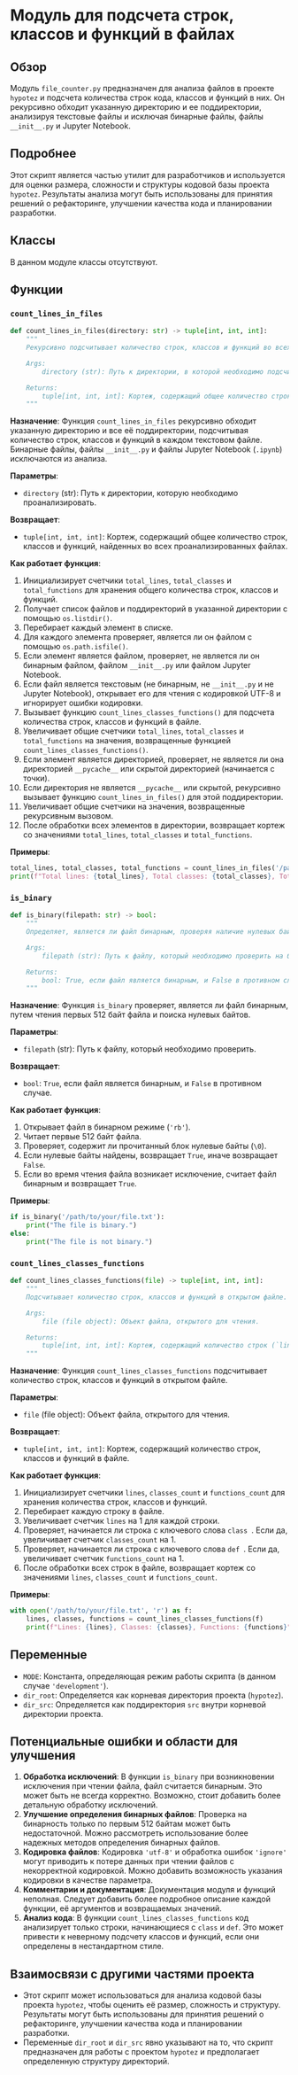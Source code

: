 # Модуль для подсчета строк, классов и функций в файлах

## Обзор

Модуль `file_counter.py` предназначен для анализа файлов в проекте `hypotez` и подсчета количества строк кода, классов и функций в них. Он рекурсивно обходит указанную директорию и ее поддиректории, анализируя текстовые файлы и исключая бинарные файлы, файлы `__init__.py` и Jupyter Notebook.

## Подробнее

Этот скрипт является частью утилит для разработчиков и используется для оценки размера, сложности и структуры кодовой базы проекта `hypotez`. Результаты анализа могут быть использованы для принятия решений о рефакторинге, улучшении качества кода и планировании разработки.

## Классы

В данном модуле классы отсутствуют.

## Функции

### `count_lines_in_files`

```python
def count_lines_in_files(directory: str) -> tuple[int, int, int]:
    """
    Рекурсивно подсчитывает количество строк, классов и функций во всех текстовых файлах в указанной директории и её поддиректориях.

    Args:
        directory (str): Путь к директории, в которой необходимо подсчитать строки, классы и функции.

    Returns:
        tuple[int, int, int]: Кортеж, содержащий общее количество строк (`total_lines`), классов (`total_classes`) и функций (`total_functions`).
    """
```

**Назначение**:
Функция `count_lines_in_files` рекурсивно обходит указанную директорию и все её поддиректории, подсчитывая количество строк, классов и функций в каждом текстовом файле. Бинарные файлы, файлы `__init__.py` и файлы Jupyter Notebook (`.ipynb`) исключаются из анализа.

**Параметры**:
- `directory` (str): Путь к директории, которую необходимо проанализировать.

**Возвращает**:
- `tuple[int, int, int]`: Кортеж, содержащий общее количество строк, классов и функций, найденных во всех проанализированных файлах.

**Как работает функция**:
1. Инициализирует счетчики `total_lines`, `total_classes` и `total_functions` для хранения общего количества строк, классов и функций.
2. Получает список файлов и поддиректорий в указанной директории с помощью `os.listdir()`.
3. Перебирает каждый элемент в списке.
4. Для каждого элемента проверяет, является ли он файлом с помощью `os.path.isfile()`.
5. Если элемент является файлом, проверяет, не является ли он бинарным файлом, файлом `__init__.py` или файлом Jupyter Notebook.
6. Если файл является текстовым (не бинарным, не `__init__.py` и не Jupyter Notebook), открывает его для чтения с кодировкой UTF-8 и игнорирует ошибки кодировки.
7. Вызывает функцию `count_lines_classes_functions()` для подсчета количества строк, классов и функций в файле.
8. Увеличивает общие счетчики `total_lines`, `total_classes` и `total_functions` на значения, возвращенные функцией `count_lines_classes_functions()`.
9. Если элемент является директорией, проверяет, не является ли она директорией `__pycache__` или скрытой директорией (начинается с точки).
10. Если директория не является `__pycache__` или скрытой, рекурсивно вызывает функцию `count_lines_in_files()` для этой поддиректории.
11. Увеличивает общие счетчики на значения, возвращенные рекурсивным вызовом.
12. После обработки всех элементов в директории, возвращает кортеж со значениями `total_lines`, `total_classes` и `total_functions`.

**Примеры**:

```python
total_lines, total_classes, total_functions = count_lines_in_files('/path/to/your/directory')
print(f"Total lines: {total_lines}, Total classes: {total_classes}, Total functions: {total_functions}")
```

### `is_binary`

```python
def is_binary(filepath: str) -> bool:
    """
    Определяет, является ли файл бинарным, проверяя наличие нулевых байтов в первых 512 байтах файла.

    Args:
        filepath (str): Путь к файлу, который необходимо проверить на бинарность.

    Returns:
        bool: True, если файл является бинарным, и False в противном случае.
    """
```

**Назначение**:
Функция `is_binary` проверяет, является ли файл бинарным, путем чтения первых 512 байт файла и поиска нулевых байтов.

**Параметры**:
- `filepath` (str): Путь к файлу, который необходимо проверить.

**Возвращает**:
- `bool`: `True`, если файл является бинарным, и `False` в противном случае.

**Как работает функция**:
1. Открывает файл в бинарном режиме (`'rb'`).
2. Читает первые 512 байт файла.
3. Проверяет, содержит ли прочитанный блок нулевые байты (`\0`).
4. Если нулевые байты найдены, возвращает `True`, иначе возвращает `False`.
5. Если во время чтения файла возникает исключение, считает файл бинарным и возвращает `True`.

**Примеры**:

```python
if is_binary('/path/to/your/file.txt'):
    print("The file is binary.")
else:
    print("The file is not binary.")
```

### `count_lines_classes_functions`

```python
def count_lines_classes_functions(file) -> tuple[int, int, int]:
    """
    Подсчитывает количество строк, классов и функций в открытом файле.

    Args:
        file (file object): Объект файла, открытого для чтения.

    Returns:
        tuple[int, int, int]: Кортеж, содержащий количество строк (`lines`), классов (`classes_count`) и функций (`functions_count`) в файле.
    """
```

**Назначение**:
Функция `count_lines_classes_functions` подсчитывает количество строк, классов и функций в открытом файле.

**Параметры**:
- `file` (file object): Объект файла, открытого для чтения.

**Возвращает**:
- `tuple[int, int, int]`: Кортеж, содержащий количество строк, классов и функций в файле.

**Как работает функция**:
1. Инициализирует счетчики `lines`, `classes_count` и `functions_count` для хранения количества строк, классов и функций.
2. Перебирает каждую строку в файле.
3. Увеличивает счетчик `lines` на 1 для каждой строки.
4. Проверяет, начинается ли строка с ключевого слова `class `. Если да, увеличивает счетчик `classes_count` на 1.
5. Проверяет, начинается ли строка с ключевого слова `def `. Если да, увеличивает счетчик `functions_count` на 1.
6. После обработки всех строк в файле, возвращает кортеж со значениями `lines`, `classes_count` и `functions_count`.

**Примеры**:

```python
with open('/path/to/your/file.txt', 'r') as f:
    lines, classes, functions = count_lines_classes_functions(f)
    print(f"Lines: {lines}, Classes: {classes}, Functions: {functions}")
```

## Переменные

- `MODE`: Константа, определяющая режим работы скрипта (в данном случае `'development'`).
- `dir_root`: Определяется как корневая директория проекта (`hypotez`).
- `dir_src`: Определяется как поддиректория `src` внутри корневой директории проекта.

## Потенциальные ошибки и области для улучшения

1. **Обработка исключений**: В функции `is_binary` при возникновении исключения при чтении файла, файл считается бинарным. Это может быть не всегда корректно. Возможно, стоит добавить более детальную обработку исключений.
2. **Улучшение определения бинарных файлов**: Проверка на бинарность только по первым 512 байтам может быть недостаточной. Можно рассмотреть использование более надежных методов определения бинарных файлов.
3. **Кодировка файлов**: Кодировка `'utf-8'` и обработка ошибок `'ignore'` могут приводить к потере данных при чтении файлов с некорректной кодировкой. Можно добавить возможность указания кодировки в качестве параметра.
4. **Комментарии и документация**: Документация модуля и функций неполная. Следует добавить более подробное описание каждой функции, её аргументов и возвращаемых значений.
5. **Анализ кода**: В функции `count_lines_classes_functions` код анализирует только строки, начинающиеся с `class` и `def`. Это может привести к неверному подсчету классов и функций, если они определены в нестандартном стиле.

## Взаимосвязи с другими частями проекта

- Этот скрипт может использоваться для анализа кодовой базы проекта `hypotez`, чтобы оценить её размер, сложность и структуру. Результаты могут быть использованы для принятия решений о рефакторинге, улучшении качества кода и планировании разработки.
- Переменные `dir_root` и `dir_src` явно указывают на то, что скрипт предназначен для работы с проектом `hypotez` и предполагает определенную структуру директорий.